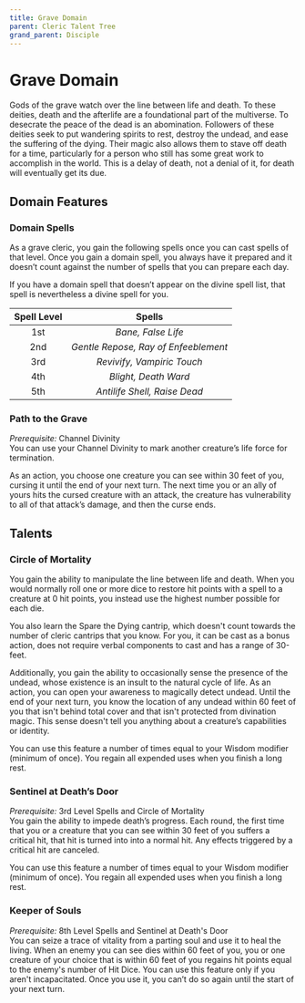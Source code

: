 ```yaml
---
title: Grave Domain
parent: Cleric Talent Tree
grand_parent: Disciple
---
```


# Grave Domain
Gods of the grave watch over the line between life and death. To these deities, death and the afterlife are a foundational part of the multiverse. To desecrate the peace of the dead is an abomination. Followers of these deities seek to put wandering spirits to rest, destroy the undead, and ease the suffering of the dying. Their magic also allows them to stave off death for a time, particularly for a person who still has some great work to accomplish in the world. This is a delay of death, not a denial of it, for death will eventually get its due.

## Domain Features

### Domain Spells
As a grave cleric, you gain the following spells once you can cast spells of that level. Once you gain a domain spell, you always have it prepared and it doesn’t count against the number of spells that you can prepare each day.

If you have a domain spell that doesn’t appear on the divine spell list, that spell is nevertheless a divine spell for you.

| Spell Level | Spells |
|:-----------:|:------:|
| 1st | *Bane, False Life* |
| 2nd | *Gentle Repose, Ray of Enfeeblement* |
| 3rd | *Revivify, Vampiric Touch* |
| 4th | *Blight, Death Ward* |
| 5th | *Antilife Shell, Raise Dead* |

### Path to the Grave
*Prerequisite:* Channel Divinity<br>
You can use your Channel Divinity to mark another creature’s life force for termination.

As an action, you choose one creature you can see within 30 feet of you, cursing it until the end of your next turn. The next time you or an ally of yours hits the cursed creature with an attack, the creature has vulnerability to all of that attack’s damage, and then the curse ends.

## Talents

### Circle of Mortality
You gain the ability to manipulate the line between life and death. When you would normally roll one or more dice to restore hit points with a spell to a creature at 0 hit points, you instead use the highest number possible for each die.

You also learn the Spare the Dying cantrip, which doesn't count towards the number of cleric cantrips that you know. For you, it can be cast as a bonus action, does not require verbal components to cast and has a range of 30-feet.

Additionally, you gain the ability to occasionally sense the presence of the undead, whose existence is an insult to the natural cycle of life. As an action, you can open your awareness to magically detect undead. Until the end of your next turn, you know the location of any undead within 60 feet of you that isn't behind total cover and that isn't protected from divination magic. This sense doesn't tell you anything about a creature’s capabilities or identity.

You can use this feature a number of times equal to your Wisdom modifier (minimum of once). You regain all expended uses when you finish a long rest.

### Sentinel at Death’s Door
*Prerequisite:* 3rd Level Spells and Circle of Mortality<br>
You gain the ability to impede death’s progress. Each round, the first time that you or a creature that you can see within 30 feet of you suffers a critical hit, that hit is turned into into a normal hit. Any effects triggered by a critical hit are canceled.

You can use this feature a number of times equal to your Wisdom modifier (minimum of once). You regain all expended uses when you finish a long rest.

### Keeper of Souls
*Prerequisite:* 8th Level Spells and Sentinel at Death's Door<br>
You can seize a trace of vitality from a parting soul and use it to heal the living. When an enemy you can see dies within 60 feet of you, you or one creature of your choice that is within 60 feet of you regains hit points equal to the enemy's number of Hit Dice. You can use this feature only if you aren't incapacitated. Once you use it, you can’t do so again until the start of your next turn.
